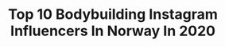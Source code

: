 ---
title: Top 10 Bodybuilding Instagram Influencers In Norway In 2020
description: >-
  Find top bodybuilding Instagram influencers in Norway in 2020. Most popular hashtags: #bodybuilding #lifestyle #gymlife #motivation.
platform: Instagram
profiles:
  - username: "back.guy"
    fullname: >-
      Anders Gjellan
    location: "Norway"
    followers: 19733
    engagement: 1358
    commentsToLikes: 0.073041
    id: ck8t7j7djh0du0j78qojlblsn
    verified: false
    hashtags: "#gym, #homegymworkout, #backaesthetics, #hammerstrength"
  - username: "ingridkristiansen_"
    fullname: >-
      INGRID KRISTIANSEN
    location: "Norway"
    followers: 3840
    engagement: 1487
    commentsToLikes: 0.226074
    id: ck8t68e32cn750j78d0yv667f
    verified: false
    hashtags: "#heavylifting, #firgirl, #clothing, #hjemmetrening"
  - username: "andreasolberg"
    fullname: >-
      andreasolberg
    location: "Norway"
    followers: 6970
    engagement: 1148
    commentsToLikes: 0.078734
    id: ck14jwr4mmktg0i19mqjy85bo
    verified: false
    hashtags: "#lokalspons, #crossfitgirls, #fysioterapeut, #giveaway"
  - username: "oscar_johansen"
    fullname: >-
      OSCAR ╳JOHANSEN / Fitness
    location: "Norway"
    followers: 3156
    engagement: 976
    commentsToLikes: 0.175922
    id: ck14kw62jrm9x0i190b36msvx
    verified: false
    hashtags: "#dtla, #graffiti, #happynewyear, #workout"
  - username: "odaagnalt"
    fullname: >-
      Oda Johanne Agnalt
    location: "Norway"
    followers: 3568
    engagement: 2399
    commentsToLikes: 0.042098
    id: ck15tcusxhh1q0i19f3nhyjg1
    verified: false
    hashtags: "#strongersweden, #bodypositivity, #bodyfitness, #bodygoals"
  - username: "bontheys"
    fullname: >-
      Bente Strøm
    location: "Norway"
    followers: 7364
    engagement: 629
    commentsToLikes: 0.047654
    id: ck6uhrloyau520j71wlivhsrk
    verified: false
    hashtags: "#healthyfood, #homeworkout, #gymmotivation, #girlgains"
  - username: "missisgerda"
    fullname: >-
      Gerda
    location: "Norway"
    followers: 67298
    engagement: 122
    commentsToLikes: 0.035828
    id: ck8t7vi70i3sz0j782x4obbsp
    verified: false
    hashtags: "#myliu, #asgaliu, #meskartu, #fashionista"
  - username: "henrylemoin"
    fullname: >-
      Henry Lemoin | Norwegian Model
    location: "Norway"
    followers: 32025
    engagement: 632
    commentsToLikes: 0.025379
    id: ck6u5xvxkce1r0j71t220u2qo
    verified: false
    hashtags: "#body, #outfit, #eyeglasses, #hardwork"
  - username: "madeofwod"
    fullname: >-
      Raymond Paldanius
    location: "Norway"
    followers: 14930
    engagement: 363
    commentsToLikes: 0.008623
    id: ck5q5p7fatwqj0i119aud3hue
    verified: false
    hashtags: "#gymtime, #kemejapria, #sand, #summertime"
  - username: "weightliftingadvice"
    fullname: >-
      Weightlifting Advice | Fitness
    location: "Norway"
    followers: 4119
    engagement: 1196
    commentsToLikes: 0.192819
    id: ck6uhmknf9zna0j717bycmfpd
    verified: false
    hashtags: "#allnaturalbodybuilding, #bizeps, #projectrock, #fitnessover50"
---